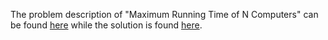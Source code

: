 The problem description of "Maximum Running Time of N Computers" can be found [here](https://leetcode.com/problems/maximum-running-time-of-n-computers/description/) while the solution is found [here](https://github.com/aurimas13/Solutions-To-Problems/blob/main/LeetCode/Python%20Solutions/Maximum%20Running%20Time%20of%20N%20Computers/maximum.py).
